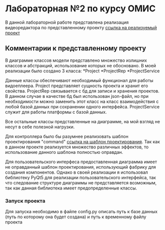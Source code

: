 

# Лабораторная №2 по курсу ОМИС

В данной лабораторной работе представлена реализация видеоредактора по представленному проекту
[ссылка на реализуемый проект](https://docs.google.com/document/d/1CnC6qQeOTYyutyWvy5hfjD1ua19wicbT/edit)

## Комментарии к представленному проекту

В диаграмме классов модели представлено множество излишних классов и абстракций, использование которых не обосновано.
В моей реализации было создано 3 класса:
*Project
*ProjectRep
*ProjectService

Данные классы обеспечивают необходимый функционал для работы видоеплеера. Project представляет сущность проекта и хранит его свойства.
ProjectRep связывается с бд для записи и хранения проектов. В данном случае в качестве бд был использован json-файл, 
но при необходимости можно заменить этот класс на класс взаимодействия с любой базой данных при сохранении одного интерфейса.
ProjectService служит для работы платформы с базой данных.

Все остальные классы представленные на диаграмме, на мой взгляд не несут в себе полезной нагрузки.

Для контроллера было бы разумнее реализовать шаблон проектирования "command" [ссылка на шаблон проектирования](https://refactoring.guru/design-patterns/command).
Так как в данном проекте реализуется множество различных эффектов, то использование данного шаблона полностью оправдан.

Для пользовательского интерфеса предоставленная диаграмма имеет не оправданный шаблон проектирования, использующий фабрику для создания компонентов.
Однако в своей реализации я использовал библиотеку PyQt5 для реализации пользовательского интерфейса, так что следование структуре диаграммы не представляется возможным,
так как данная библиотека имеет предопределенные классы.


### Запуск проекта

Для запуска необходимо в файле config.py описать путь к базе данных (путь по которому она будет создана) и путь к временному файлу проекта


